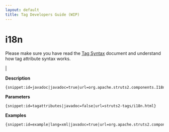 ```yaml
---
layout: default
title: Tag Developers Guide (WIP)
---
```


# i18n


Please make sure you have read the [Tag Syntax](#PAGE_13927) document and understand how tag attribute syntax works.

| 

__Description__



~~~~~~~
{snippet:id=javadoc|javadoc=true|url=org.apache.struts2.components.I18n}
~~~~~~~

__Parameters__



~~~~~~~
{snippet:id=tagattributes|javadoc=false|url=struts2-tags/i18n.html}
~~~~~~~

__Examples__



~~~~~~~
{snippet:id=example|lang=xml|javadoc=true|url=org.apache.struts2.components.I18n}
~~~~~~~
